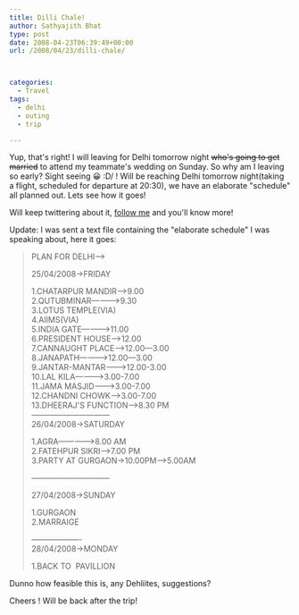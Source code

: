 ```yaml
---
title: Dilli Chale!
author: Sathyajith Bhat
type: post
date: 2008-04-23T06:39:49+00:00
url: /2008/04/23/dilli-chale/



categories:
  - Travel
tags:
  - delhi
  - outing
  - trip

---
```

Yup, that's right! I will leaving for Delhi tomorrow night <span style="text-decoration: line-through;">who's </span><span style="text-decoration: line-through;">going to get married</span> to attend my teammate's wedding on Sunday. So why am I leaving so early? Sight seeing 😀 \:D/ ! Will be reaching Delhi tomorrow night(taking a flight, scheduled for departure at 20:30), we have an elaborate "schedule" all planned out. Lets see how it goes!

Will keep twittering about it, <a href="https://www.twitter.com/sathyabhat/" target="_blank">follow me</a> and you'll know more!

Update: I was sent a text file containing the "elaborate schedule" I was speaking about, here it goes:



> PLAN FOR DELHI—->
> 
> 25/04/2008->FRIDAY
> 
> 1.CHATARPUR MANDIR—->9.00  
> 2.QUTUBMINAR———->9.30  
> 3.LOTUS TEMPLE(VIA)  
> 4.AIIMS(VIA)  
> 5.INDIA GATE———->11.00  
> 6.PRESIDENT HOUSE—->12.00  
> 7.CANNAUGHT PLACE—->12.00—3.00  
> 8.JANAPATH————>12.00—3.00  
> 9.JANTAR-MANTAR——->12.00-3.00  
> 10.LAL KILA———->3.00-7.00  
> 11.JAMA MASJID——->3.00-7.00  
> 12.CHANDNI CHOWK——>3.00-7.00  
> 13.DHEERAJ'S FUNCTION—>8.30 PM  
> ——————————  
> 26/04/2008->SATURDAY
> 
> 1.AGRA————->8.00 AM  
> 2.FATEHPUR SIKRI—>7.00 PM  
> 3.PARTY AT GURGAON->10.00PM—>5.00AM
> 
> ——————————
> 
> 27/04/2008->SUNDAY
> 
> 1.GURGAON  
> 2.MARRAIGE
> 
> ——————-  
> 28/04/2008->MONDAY
> 
> 1.BACK TO  PAVILLION

Dunno how feasible this is, any Dehliites, suggestions?

Cheers ! Will be back after the trip!
